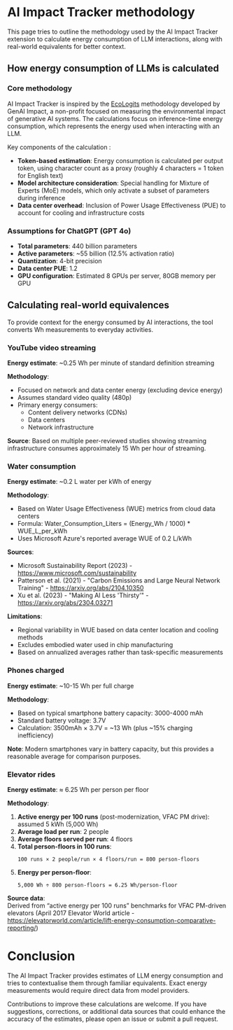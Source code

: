 # AI Impact Tracker methodology

This page tries to outline the methodology used by the AI Impact Tracker extension to calculate energy consumption of LLM interactions, along with real-world equivalents for better context.

## How energy consumption of LLMs is calculated

### Core methodology

 AI Impact Tracker is inspired by the [EcoLogits](https://ecologits.ai/latest/) methodology developed by GenAI Impact, a non-profit focused on measuring the environmental impact of generative AI systems. The calculations focus on inference-time energy consumption, which represents the energy used when interacting with an LLM.

Key components of the calculation :
* **Token-based estimation**: Energy consumption is calculated per output token, using character count as a proxy (roughly 4 characters = 1 token for English text)
* **Model architecture consideration**: Special handling for Mixture of Experts (MoE) models, which only activate a subset of parameters during inference
* **Data center overhead**: Inclusion of Power Usage Effectiveness (PUE) to account for cooling and infrastructure costs

### Assumptions for ChatGPT (GPT 4o)

* **Total parameters**: 440 billion parameters
* **Active parameters**: ~55 billion (12.5% activation ratio)
* **Quantization**: 4-bit precision 
* **Data center PUE**: 1.2 
* **GPU configuration**: Estimated 8 GPUs per server, 80GB memory per GPU

## Calculating real-world equivalences

To provide context for the energy consumed by AI interactions, the tool converts Wh measurements to everyday activities.

### YouTube video streaming

**Energy estimate**: ~0.25 Wh per minute of standard definition streaming

**Methodology**:
* Focused on network and data center energy (excluding device energy)
* Assumes standard video quality (480p)
* Primary energy consumers:
  * Content delivery networks (CDNs)
  * Data centers
  * Network infrastructure

**Source**: Based on multiple peer-reviewed studies showing streaming infrastructure consumes approximately 15 Wh per hour of streaming.

### Water consumption

**Energy estimate**: ~0.2 L water per kWh of energy

**Methodology**:
* Based on Water Usage Effectiveness (WUE) metrics from cloud data centers
* Formula: Water_Consumption_Liters = (Energy_Wh / 1000) * WUE_L_per_kWh
* Uses Microsoft Azure's reported average WUE of 0.2 L/kWh

**Sources**:
* Microsoft Sustainability Report (2023) - https://www.microsoft.com/sustainability
* Patterson et al. (2021) - "Carbon Emissions and Large Neural Network Training" - https://arxiv.org/abs/2104.10350
* Xu et al. (2023) - "Making AI Less 'Thirsty'" - https://arxiv.org/abs/2304.03271

**Limitations**:
* Regional variability in WUE based on data center location and cooling methods
* Excludes embodied water used in chip manufacturing
* Based on annualized averages rather than task-specific measurements

### Phones charged

**Energy estimate**: ~10-15 Wh per full charge

**Methodology**:
* Based on typical smartphone battery capacity: 3000-4000 mAh
* Standard battery voltage: 3.7V
* Calculation: 3500mAh × 3.7V = ~13 Wh (plus ~15% charging inefficiency)

**Note**: Modern smartphones vary in battery capacity, but this provides a reasonable average for comparison purposes.

### Elevator rides

**Energy estimate**: ≈ 6.25 Wh per person per floor

**Methodology**:
1. **Active energy per 100 runs** (post-modernization, VFAC PM drive): assumed 5 kWh (5,000 Wh)  
2. **Average load per run**: 2 people  
3. **Average floors served per run**: 4 floors  
4. **Total person-floors in 100 runs**:  
   ```  
   100 runs × 2 people/run × 4 floors/run = 800 person-floors  
   ```  
5. **Energy per person-floor**:  
   ```  
   5,000 Wh ÷ 800 person-floors = 6.25 Wh/person-floor  
   ```

**Source data**:  
Derived from “active energy per 100 runs” benchmarks for VFAC PM-driven elevators (April 2017 Elevator World article - https://elevatorworld.com/article/lift-energy-consumption-comparative-reporting/)

# Conclusion

The AI Impact Tracker provides estimates of LLM energy consumption and tries to contextualise them through familiar equivalents. Exact energy measurements would require direct data from model providers.

Contributions to improve these calculations are welcome. If you have suggestions, corrections, or additional data sources that could enhance the accuracy of the estimates, please open an issue or submit a pull request.

